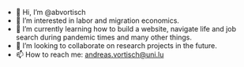 - 👋 Hi, I’m @abvortisch
- 👀 I’m interested in labor and migration economics.
- 🌱 I’m currently learning how to build a website, navigate life and job search during pandemic times and many other things.
- 💞️ I’m looking to collaborate on research projects in the future.
- 📫 How to reach me: andreas.vortisch@uni.lu

<!---
abvortisch/abvortisch is a ✨ special ✨ repository because its `README.md` (this file) appears on your GitHub profile.
You can click the Preview link to take a look at your changes.
--->
